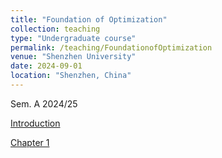```yaml
---
title: "Foundation of Optimization"
collection: teaching
type: "Undergraduate course"
permalink: /teaching/FoundationofOptimization
venue: "Shenzhen University"
date: 2024-09-01
location: "Shenzhen, China"
---
```


Sem. A 2024/25


<a class="button pdf" href="https://li-x-p.github.io/files/Course/numericalComputationMethod/Intro.pdf" rel="permalink">Introduction</a>

<a class="button pdf" href="https://li-x-p.github.io/files/Course/numericalComputationMethod/Chapter_1.pdf" rel="permalink">Chapter 1</a>

<!--
<a class="button pdf" href="https://li-x-p.github.io/files/Course/numericalComputationMethod/Chapter_2.pdf" rel="permalink">Chapter 2</a>

<a class="button pdf" href="https://li-x-p.github.io/files/Course/numericalComputationMethod/Chapter_3.pdf" rel="permalink">Chapter 3</a>

<a class="button pdf" href="https://li-x-p.github.io/files/Course/numericalComputationMethod/Chapter_4.pdf" rel="permalink">Chapter 4</a>

<a class="button pdf" href="https://li-x-p.github.io/files/Course/numericalComputationMethod/Chapter_5.pdf" rel="permalink">Chapter 5</a>

<a class="button pdf" href="https://li-x-p.github.io/files/Course/numericalComputationMethod/Chapter_6.pdf" rel="permalink">Chapter 6</a>
-->
